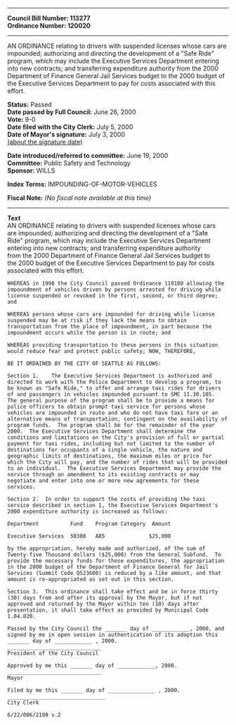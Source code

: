 * * * * *  
  
**Council Bill Number: [](#h0)[](#h2)113277**   
**Ordinance Number: 120020**  
  
* * * * *  
  
AN ORDINANCE relating to drivers with suspended licenses whose cars are impounded; authorizing and directing the development of a "Safe Ride" program, which may include the Executive Services Department entering into new contracts; and transferring expenditure authority from the 2000 Department of Finance General Jail Services budget to the 2000 budget of the Executive Services Department to pay for costs associated with this effort.  
  
**Status:** Passed   
**Date passed by Full Council:** June 26, 2000   
**Vote:** 9-0   
**Date filed with the City Clerk:** July 5, 2000   
**Date of Mayor's signature:** July 3, 2000   
[(about the signature date)](/~public/approvaldate.htm)   
  
  
**Date introduced/referred to committee:** June 19, 2000   
**Committee:** Public Safety and Technology   
**Sponsor:** WILLS   
  
**Index Terms:** IMPOUNDING-OF-MOTOR-VEHICLES  
  
**Fiscal Note:** *(No fiscal note available at this time)*  
  
* * * * *  
  
**Text**  
    AN ORDINANCE relating to drivers with suspended licenses whose cars  
    are impounded; authorizing and directing the development of a "Safe  
    Ride" program, which may include the Executive Services Department  
    entering into new contracts; and transferring expenditure authority  
    from the 2000 Department of Finance General Jail Services budget to  
    the 2000 budget of the Executive Services Department to pay for costs  
    associated with this effort.  
  
    WHEREAS in 1998 the City Council passed Ordinance 119180 allowing the  
    impoundment of vehicles driven by persons arrested for driving while  
    license suspended or revoked in the first, second, or third degree;  
    and  
  
    WHEREAS persons whose cars are impounded for driving while license  
    suspended may be at risk if they lack the means to obtain  
    transportation from the place of impoundment, in part because the  
    impoundment occurs while the person is in route; and  
  
    WHEREAS providing transportation to these persons in this situation  
    would reduce fear and protect public safety; NOW, THEREFORE,  
  
    BE IT ORDAINED BY THE CITY OF SEATTLE AS FOLLOWS:  
  
    Section 1.    The Executive Services Department is authorized and  
    directed to work with the Police Department to develop a program, to  
    be known as "Safe Ride," to offer and arrange taxi rides for drivers  
    of and passengers in vehicles impounded pursuant to SMC 11.30.105.  
    The general purpose of the program shall be to provide a means for  
    police officers to obtain prompt taxi service for persons whose  
    vehicles are impounded in route and who do not have taxi fare or an  
    alternative means of transportation, contingent on the availability of  
    program funds.  The program shall be for the remainder of the year  
    2000.  The Executive Services Department shall determine the  
    conditions and limitations on the City's provision of full or partial  
    payment for taxi rides, including but not limited to the number of  
    destinations for occupants of a single vehicle, the nature and  
    geographic limits of destinations, the maximum miles or price for  
    which the City will pay, and the number of rides that will be provided  
    to an individual.  The Executive Services Department may provide the  
    service through an amendment to its existing contracts or may  
    negotiate and enter into one or more new agreements for these  
    services.  
  
    Section 2.  In order to support the costs of providing the taxi  
    service described in section 1, the Executive Services Department's  
    2000 expenditure authority is increased as follows:  
  
    Department          Fund    Program Category  Amount  
  
    Executive Services  50380   A85              $25,000  
  
    by the appropriation, hereby made and authorized, of the sum of  
    Twenty-five Thousand dollars ($25,000) from the General Subfund.  To  
    provide the necessary funds for these expenditures, the appropriation  
    in the 2000 budget of the Department of Finance General for Jail  
    Services (Summit Code Q523600) is reduced by a like amount, and that  
    amount is re-appropriated as set out in this section.  
  
    Section 3.  This ordinance shall take effect and be in force thirty  
    (30) days from and after its approval by the Mayor, but if not  
    approved and returned by the Mayor within ten (10) days after  
    presentation, it shall take effect as provided by Municipal Code  
    1.04.020.  
  
    Passed by the City Council the _______ day of ____________, 2000, and  
    signed by me in open session in authentication of its adoption this  
    _______ day of ____________ , 2000.  
    ______________________________  
    President of the City Council  
  
    Approved by me this _______ day of ____________, 2000.  
    ______________________________  
    Mayor  
  
    Filed by me this _______ day of _______________ , 2000.  
    _______________________________  
    City Clerk  
  
    6/22/006/2100 v.2  
